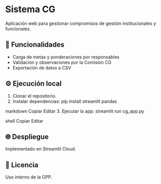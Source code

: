 # Sistema CG

Aplicación web para gestionar compromisos de gestión institucionales y funcionales.

## 🚀 Funcionalidades

- Carga de metas y ponderaciones por responsables
- Validación y observaciones por la Comisión CG
- Exportación de datos a CSV

## ⚙️ Ejecución local

1. Clonar el repositorio.
2. Instalar dependencias:
pip install streamlit pandas

markdown
Copiar
Editar
3. Ejecutar la app:
streamlit run cg_app.py

shell
Copiar
Editar

## 🌐 Despliegue

Implementado en Streamlit Cloud.

## 📄 Licencia

Uso interno de la OPP.
